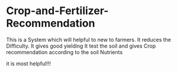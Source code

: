 # Crop-and-Fertilizer-Recommendation
This is a System which will helpful to new to farmers. It reduces the Difficulty.
It gives good yielding
It test the soil and gives Crop recommendation according to the soil Nutrients 

it is most helpful!!!

